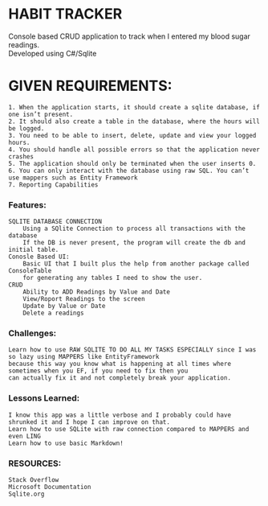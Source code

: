 # HABIT TRACKER

Console based CRUD application to track when I entered my blood sugar readings.  
Developed using C#/Sqlite

# GIVEN REQUIREMENTS:
    1. When the application starts, it should create a sqlite database, if one isn’t present.
    2. It should also create a table in the database, where the hours will be logged.
    3. You need to be able to insert, delete, update and view your logged hours.
    4. You should handle all possible errors so that the application never crashes
    5. The application should only be terminated when the user inserts 0.
    6. You can only interact with the database using raw SQL. You can’t use mappers such as Entity Framework
    7. Reporting Capabilities

### Features:
    SQLITE DATABASE CONNECTION
        Using a SQlite Connection to process all transactions with the database
        If the DB is never present, the program will create the db and initial table.
    Conosle Based UI:
        Basic UI that I built plus the help from another package called ConsoleTable
        for generating any tables I need to show the user.
    CRUD
        Ability to ADD Readings by Value and Date
        View/Roport Readings to the screen
        Update by Value or Date
        Delete a readings

### Challenges:
    Learn how to use RAW SQLITE TO DO ALL MY TASKS ESPECIALLY since I was so lazy using MAPPERS like EntityFramework
    because this way you know what is happening at all times where sometimes when you EF, if you need to fix then you
    can actually fix it and not completely break your application.

### Lessons Learned:
    I know this app was a little verbose and I probably could have shrunked it and I hope I can improve on that.
    Learn how to use SQLite with raw connection compared to MAPPERS and even LING  
    Learn how to use basic Markdown!

### RESOURCES:
    Stack Overflow
    Microsoft Documentation
    Sqlite.org
